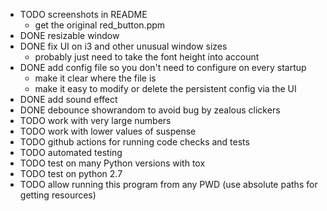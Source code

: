 - TODO screenshots in README
  - get the original red_button.ppm
- DONE resizable window
- DONE fix UI on i3 and other unusual window sizes
  - probably just need to take the font height into account
- DONE add config file so you don't need to configure on every startup
  - make it clear where the file is
  - make it easy to modify or delete the persistent config via the UI
- DONE add sound effect
- DONE debounce showrandom to avoid bug by zealous clickers
- TODO work with very large numbers
- TODO work with lower values of suspense
- TODO github actions for running code checks and tests
- TODO automated testing 
- TODO test on many Python versions with tox
- TODO test on python 2.7
- TODO allow running this program from any PWD (use absolute paths for getting resources)

